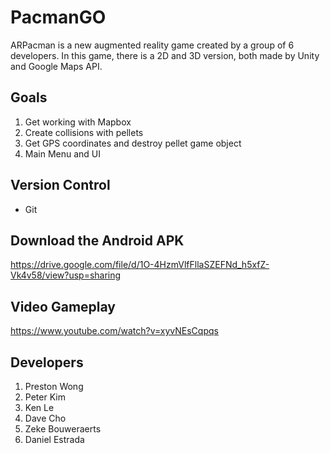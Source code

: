 # PacmanGO
ARPacman is a new augmented reality game created by a group of 6 developers. In this game, there is a 2D and 3D version, both made by Unity and Google Maps API. 

## Goals
1. Get working with Mapbox
2. Create collisions with pellets
3. Get GPS coordinates and destroy pellet game object
4. Main Menu and UI

## Version Control
- Git

## Download the Android APK
https://drive.google.com/file/d/1O-4HzmVlfFllaSZEFNd_h5xfZ-Vk4v58/view?usp=sharing

## Video Gameplay
https://www.youtube.com/watch?v=xyvNEsCqpqs

## Developers
1. Preston Wong
2. Peter Kim
3. Ken Le
4. Dave Cho
5. Zeke Bouweraerts 
6. Daniel Estrada
